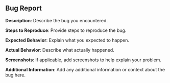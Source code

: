 ## Bug Report

**Description**: 
Describe the bug you encountered.

**Steps to Reproduce**: 
Provide steps to reproduce the bug.

**Expected Behavior**: 
Explain what you expected to happen.

**Actual Behavior**: 
Describe what actually happened.

**Screenshots**: 
If applicable, add screenshots to help explain your problem.

**Additional Information**: 
Add any additional information or context about the bug here.
